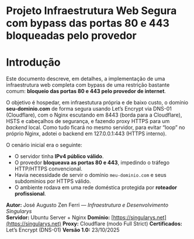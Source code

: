 # Projeto Infraestrutura Web Segura com bypass das portas 80 e 443 bloqueadas pelo provedor 

# Introdução

Este documento descreve, em detalhes, a implementação de uma infraestrutura web completa com bypass de uma restrição bastante comum: **bloqueio das portas 80 e 443 pelo provedor de internet**.  

 O objetivo é hospedar, em infraestutura própria e de baixo custo, o domínio **seu-dominio.com** de forma segura usando Let’s Encrypt via DNS-01 (Cloudflare), com o Nginx escutando em 8443 (borda para a Cloudflare), HSTS e cabeçalhos de segurança, e fazendo proxy HTTPS para um <i>backend</i> local. Como tudo ficará no mesmo servidor, para evitar “loop” no próprio Nginx, adotei o backend em 127.0.0.1:443 (HTTPS interno).

O cenário inicial era o seguinte:
- O servidor tinha **IPv4 público válido**.
- O provedor **bloqueava as portas 80 e 443**, impedindo o tráfego HTTP/HTTPS convencional.
- Havia necessidade de servir o domínio `meu-dominio.com` e seus subdomínios por HTTPS válido.
- O ambiente rodava em uma rede doméstica protegida por **roteador profissional**.

**Autor:** José Augusto Zen Ferri — *Infraestrutura e Desenvolvimento Singularys*  
**Servidor:** Ubuntu Server + Nginx
**Domínio:** [https://singularys.net](https://singularys.net)
**Proxy:** Cloudflare (modo Full Strict) 
**Certificados:** Let’s Encrypt (DNS-01)
**Versão 1.0:** 23/10/2025
